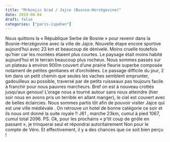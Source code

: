 ```yaml
---
title: "Mrkonjic Grad / Jajce (Bosnie-Herzégovine)"
date: 2019-06-04
draft: false
categories: ["paris-ispahan"]
---
```


Nous quittons la « République Serbe de Bosnie » pour revenir dans la Bosnie-Herzégovine avec la ville de Jajce. Nouvelle étape encore sportive aujourd’hui avec 23 km et beaucoup de dénivelé.
Moins cruelle toutefois qu’hier car les montées étaient plus courtes. Le paysage était moins habité aujourd’hui et le terrain beaucoup plus rocheux. Nous sommes passés sur un plateau à environ 900m couvert d’une prairie fleurie superbe composée notament de petites gentianes et d’orchidées. Le passage difficile du jour, 2 km dans un petit chemin que seules les vaches semblent emprunter, gadouilleux au possible, traversé par de petits ruisseaux pas toujours facile à franchir pour nous pauvres marcheurs. Bref on est à nouveau crottés jusqu’aux genoux! L’orage nous a tourné autour sans nous atteindre (hier soir nous en avons pris un terrible en allant manger), le ciel est couvert avec de belles éclaircies.
Nous sommes partis tôt afin de pouvoir visiter Jajce qui est une ville médiévale . On retrouve un hotel de bonne catégorie ce soir et ils nous ont donné la suite royale !!
J61 , marche 23km, cumul à pied 1067, cumul total 2096.
PS. Ok, pour les prochains « p’tit coup de gnôle en passant », je trinquerai seul et répondrai autoritairement Non pour le compte de Véro. Et effectivement, il y a des chances que ce soit bien perçu !
